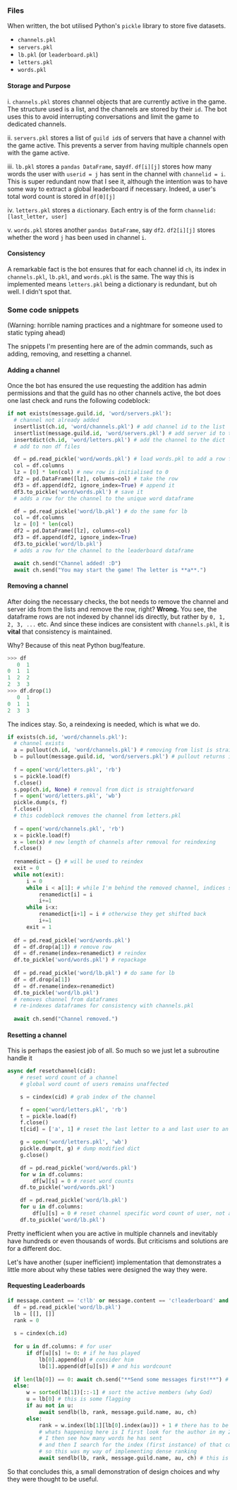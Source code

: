 ### Files

When written, the bot utilised Python's `pickle` library to store five datasets.
- `channels.pkl`
- `servers.pkl`
- `lb.pkl` (or `leaderboard.pkl`)
- `letters.pkl`
- `words.pkl`

#### Storage and Purpose

i. `channels.pkl` stores channel objects that are currently active in the game. The structure used is a list, and the channels are stored by their `id`. The bot uses this to avoid interrupting conversations and limit the game to dedicated channels.

ii. `servers.pkl` stores a list of `guild id`s of servers that have a channel with the game active. This prevents a server from having multiple channels open with the game active.

iii. `lb.pkl` stores a `pandas DataFrame`, say`df`. `df[i][j]` stores how many words the user with `userid = j` has sent in the channel with `channelid = i`. This is super redundant now that I see it, although the intention was to have some way to extract a global leaderboard if necessary. Indeed, a user's total word count is stored in `df[0][j]`

iv. `letters.pkl` stores a `dict`ionary. Each entry is of the form `channelid: [last_letter, user]`

v. `words.pkl` stores another `pandas DataFrame`, say `df2`. `df2[i][j]` stores whether the word `j` has been used in channel `i`.

#### Consistency
A remarkable fact is the bot ensures that for each channel id `ch`, its index in `channels.pkl`, `lb.pkl`, and `words.pkl` is the same. The way this is implemented means `letters.pkl` being a dictionary is redundant, but oh well. I didn't spot that.

### Some code snippets
(Warning: horrible naming practices and a nightmare for someone used to static typing ahead)

The snippets I'm presenting here are of the admin commands, such as adding, removing, and resetting a channel.

#### Adding a channel
Once the bot has ensured the use requesting the addition has admin permissions and that the guild has no other channels active, the bot does one last check and runs the following codeblock:
```py
if not exists(message.guild.id, 'word/servers.pkl'):
  # channel not already added
  insertlist(ch.id, 'word/channels.pkl') # add channel id to the list
  insertlist(message.guild.id, 'word/servers.pkl') # add server id to the list
  insertdict(ch.id, 'word/letters.pkl') # add the channel to the dict
  # add to non df files

  df = pd.read_pickle('word/words.pkl') # load words.pkl to add a row for the channel
  col = df.columns
  lz = [0] * len(col) # new row is initialised to 0
  df2 = pd.DataFrame([lz], columns=col) # take the row
  df3 = df.append(df2, ignore_index=True) # append it
  df3.to_pickle('word/words.pkl') # save it
  # adds a row for the channel to the unique word dataframe

  df = pd.read_pickle('word/lb.pkl') # do the same for lb
  col = df.columns
  lz = [0] * len(col)
  df2 = pd.DataFrame([lz], columns=col)
  df3 = df.append(df2, ignore_index=True)
  df3.to_pickle('word/lb.pkl')
  # adds a row for the channel to the leaderboard dataframe

  await ch.send("Channel added! :D")
  await ch.send("You may start the game! The letter is **a**.")
```

#### Removing a channel
After doing the necessary checks, the bot needs to remove the channel and server ids from the lists and remove the row, right? **Wrong.** You see, the dataframe rows are not indexed by channel ids directly, but rather by `0, 1, 2, 3, ...` etc. And since these indices are consistent with `channels.pkl`, it is **vital** that consistency is maintained.

Why? Because of this neat Python bug/feature.
```py
>>> df
   0  1
0  1  1
1  2  2
2  3  3
>>> df.drop(1)
   0  1
0  1  1
2  3  3
```

The indices stay. So, a reindexing is needed, which is what we do.

```py
if exists(ch.id, 'word/channels.pkl'):
  # channel exists
  a = pullout(ch.id, 'word/channels.pkl') # removing from list is straightforward
  b = pullout(message.guild.id, 'word/servers.pkl') # pullout returns index when successful
  
  f = open('word/letters.pkl', 'rb')
  s = pickle.load(f)
  f.close()
  s.pop(ch.id, None) # removal from dict is straightforward
  f = open('word/letters.pkl', 'wb')
  pickle.dump(s, f)
  f.close()
  # this codeblock removes the channel from letters.pkl
  
  f = open('word/channels.pkl', 'rb')
  x = pickle.load(f)
  x = len(x) # new length of channels after removal for reindexing
  f.close()
  
  renamedict = {} # will be used to reindex
  exit = 0
  while not(exit):
      i = 0
      while i < a[1]: # while I'm behind the removed channel, indices stay
          renamedict[i] = i
          i+=1
      while i<x:
          renamedict[i+1] = i # otherwise they get shifted back
          i+=1
      exit = 1
  
  df = pd.read_pickle('word/words.pkl')
  df = df.drop(a[1]) # remove row
  df = df.rename(index=renamedict) # reindex
  df.to_pickle('word/words.pkl') # repackage
  
  df = pd.read_pickle('word/lb.pkl') # do same for lb
  df = df.drop(a[1])
  df = df.rename(index=renamedict)
  df.to_pickle('word/lb.pkl')
  # removes channel from dataframes
  # re-indexes dataframes for consistency with channels.pkl
  
  await ch.send("Channel removed.")
```

#### Resetting a channel
This is perhaps the easiest job of all. So much so we just let a subroutine handle it

```py
async def resetchannel(cid):
    # reset word count of a channel
    # global word count of users remains unaffected

    s = cindex(cid) # grab index of the channel

    f = open('word/letters.pkl', 'rb')
    t = pickle.load(f)
    f.close()
    t[cid] = ['a', 1] # reset the last letter to a and last user to an id that allows anyone to play

    g = open('word/letters.pkl', 'wb')
    pickle.dump(t, g) # dump modified dict
    g.close()

    df = pd.read_pickle('word/words.pkl')
    for w in df.columns:
        df[w][s] = 0 # reset word counts
    df.to_pickle('word/words.pkl')

    df = pd.read_pickle('word/lb.pkl')
    for u in df.columns:
        df[u][s] = 0 # reset channel specific word count of user, not affecting global
    df.to_pickle('word/lb.pkl')
```

Pretty inefficient when you are active in multiple channels and inevitably have hundreds or even thousands of words. But criticisms and solutions are for a different doc.

Let's have another (super inefficient) implementation that demonstrates a little more about why these tables were designed the way they were.

#### Requesting Leaderboards

```py
if message.content == 'c!lb' or message.content == 'c!leaderboard' and exists(ch.id, 'word/channels.pkl'):
  df = pd.read_pickle('word/lb.pkl')
  lb = [[], []]
  rank = 0
  
  s = cindex(ch.id)
  
  for u in df.columns: # for user
      if df[u][s] != 0: # if he has played
          lb[0].append(u) # consider him
          lb[1].append(df[u][s]) # and his wordcount
  
  if len(lb[0]) == 0: await ch.send("**Send some messages first!**") # if no one has played, no issue
  else:
      w = sorted(lb[1])[::-1] # sort the active members (why God)
      u = lb[0] # this is some flagging
      if au not in u:
          await sendlb(lb, rank, message.guild.name, au, ch)
      else:
          rank = w.index(lb[1][lb[0].index(au)]) + 1 # there has to be a better way of doing this
          # whats happening here is I first look for the author in my 2d list
          # I then see how many words he has sent
          # and then I search for the index (first instance) of that count in the sorted lb
          # so this was my way of implementing dense ranking
          await sendlb(lb, rank, message.guild.name, au, ch) # this is a subroutine that nicely formats the leaderboard
```

So that concludes this, a small demonstration of design choices and why they were thought to be useful.
